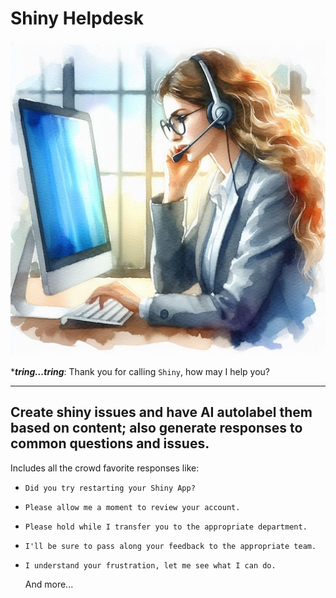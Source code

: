 # Shiny Helpdesk

![Shiny Helpdesk](support.jpeg)

****tring...tring***: Thank you for calling `Shiny`, how may I help you?

---

Create shiny issues and have AI autolabel them based on content; also generate responses to common questions and issues.
---

Includes all the crowd favorite responses like:

- `Did you try restarting your Shiny App?`
- `Please allow me a moment to review your account.`
- `Please hold while I transfer you to the appropriate department.`
- `I'll be sure to pass along your feedback to the appropriate team.`
- `I understand your frustration, let me see what I can do.`

    And more...
